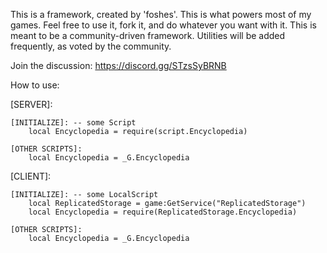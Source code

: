 
This is a framework, created by 'foshes'. This is what powers most of my games. Feel free to
use it, fork it, and do whatever you want with it. This is meant to be a community-driven framework. 
Utilities will be added frequently, as voted by the community.
  
  Join the discussion: 
    https://discord.gg/STzsSyBRNB
	
How to use:

[SERVER]:

	[INITIALIZE]: -- some Script
		local Encyclopedia = require(script.Encyclopedia)

	[OTHER SCRIPTS]:
		local Encyclopedia = _G.Encyclopedia

[CLIENT]:

	[INITIALIZE]: -- some LocalScript
		local ReplicatedStorage = game:GetService("ReplicatedStorage")
		local Encyclopedia = require(ReplicatedStorage.Encyclopedia)

	[OTHER SCRIPTS]:
		local Encyclopedia = _G.Encyclopedia 
